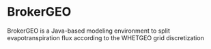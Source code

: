 # BrokerGEO
BrokerGEO is a Java-based modeling environment to split evapotranspiration flux according to the WHETGEO grid discretization
